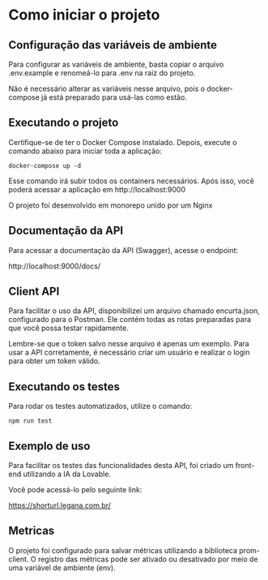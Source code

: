 # Como iniciar o projeto

## Configuração das variáveis de ambiente

Para configurar as variáveis de ambiente, basta copiar o arquivo .env.example e renomeá-lo para .env na raiz do projeto.

Não é necessário alterar as variáveis nesse arquivo, pois o docker-compose já está preparado para usá-las como estão.

## Executando o projeto

Certifique-se de ter o Docker Compose instalado. Depois, execute o comando abaixo para iniciar toda a aplicação:

```
docker-compose up -d
```

Esse comando irá subir todos os containers necessários. Após isso, você poderá acessar a aplicação em http://localhost:9000

O projeto foi desenvolvido em monorepo unido por um Nginx

## Documentação da API

Para acessar a documentação da API (Swagger), acesse o endpoint:

http://localhost:9000/docs/

## Client API

Para facilitar o uso da API, disponibilizei um arquivo chamado encurta.json, configurado para o Postman. Ele contém todas as rotas preparadas para que você possa testar rapidamente.

Lembre-se que o token salvo nesse arquivo é apenas um exemplo. Para usar a API corretamente, é necessário criar um usuário e realizar o login para obter um token válido.

## Executando os testes

Para rodar os testes automatizados, utilize o comando:

```
npm run test
```

## Exemplo de uso

Para facilitar os testes das funcionalidades desta API, foi criado um front-end utilizando a IA da Lovable.

Você pode acessá-lo pelo seguinte link:

https://shorturl.legana.com.br/

## Metricas

O projeto foi configurado para salvar métricas utilizando a biblioteca prom-client. O registro das métricas pode ser ativado ou desativado por meio de uma variável de ambiente (env).